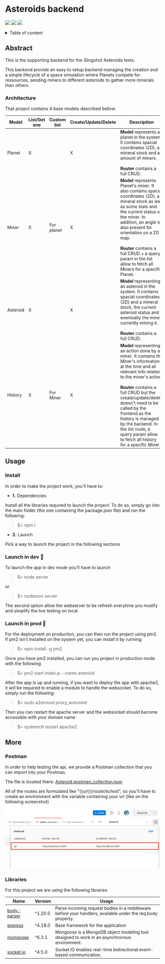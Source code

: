 # **Asteroids backend**

![](https://img.shields.io/badge/-Node.js-informational?style=flat&logo=nodedotjs&logoColor=white&color=#339933) ![](https://img.shields.io/badge/-JavaScript-informational?style=flat&logo=javascript&logoColor=white&color=#F7DF1E) ![](https://img.shields.io/badge/-MongoDB-informational?style=flat&logo=mongodb&logoColor=white&color=#47A248)


<details>

<summary>Table of content</summary>

- [Abstract](#abstract)
  - [Architecture](#architecture)
- [Usage](#usage)
  - [Install](#install)
  - [Launch in dev](#launch-in-dev)
  - [Launch in prod](#launch-in-prod)
- [More](#more)
  - [Postman](#postman)
  - [Libraries](#libraries)
</details>

## Abstract

This is the supporting backend for the Slingshot Asteroids tests.

This backend provide an easy to setup backend managing the creation and a simple lifecycle of a space simulation where Planets compete for ressources, sending miners to different asteroids to gather more minerals than others.

### Architecture

That project contains 4 base models described bellow

| Model        | List/Get one  | Custom list | Create/Update/Delete | Description |
| ------------ | ------------- | ----------- | -------------------- | ----------- |
| Planet       | X             |             | X                    | **Model** represents a planet in the system. It contains spacial coordinates (2D), a mineral stock and a amount of miners.<br/><br/>**Router** contains a full CRUD. |
| Miner        | X             | For planet  | X                    | **Model** represents Planet's miner. It also contains spacial coordinates (2D), a mineral stock as well as some stats and the current status of the miner. In addition, an angle is also present for orientation on a 2D map.<br/><br/>**Router** contains a full CRUD + a query param in the list allow to fetch all Miners for a specific Planet. |
| Asteroid     | X             |             | X                    | **Model** representing an asteroid in the system. It contains spacial coordinates (2D) and a mineral stock, the current asteroid status and eventually the miner currently mining it.<br/><br/>**Router** contains a full CRUD. |
| History      | X             | For Miner   | X                    | **Model** representing an action done by a miner. It contains the Miner's information at the time and all relevant info related to the miner's action. <br/><br/>**Router** contains a full CRUD but the create/update/delete doesn't need to be called by the frontend as the history is managed by the backend. In the list route, a query param allow to fetch all history for a specific Miner. |


## Usage

### Install

In order to make the project work, you'll have to:

- **1.** Dependencies

Install all the libraries required to launch the project. To do so, simply go into the main folder (the one containing the package.json file) and run the following:
> $> npm i

- **2.** Launch

Pick a way to launch the project in the following sections

### Launch in dev 🚀

To launch the app in dev mode you'll have to launch
> $> node server

or
> $> nodemon server

The second option allow the webserver to be refresh everytime you modify and simplify the live testing on local.

### Launch in prod 🚀


For the deployment on production, you can then run the project using pm2. If pm2 isn't installed on the system yet, you can install it by running:

> $> npm install -g pm2

Once you have pm2 installed, you can run you project in production mode with the following

> $> pm2 start index.js --name asteroid

After the app is up and running, if you want to deploy the app with apache2, it will be required to enable a module to handle the websocket. To do so, simply run the following:

> $> sudo a2enmod proxy_wstunnel

Then you can restart the apache server and the websocket should become accessible with your domain name

> $> systemctl restart apache2

## More

### Postman

In order to help testing the api, we provide a Postman collection that you can import into your Postman.

The file is located there: [Asteroid.postman_collection.json](Asteroid.postman_collection.json)

All of the routes are formulated like "{{url}}/route/to/test", so you'll have to create an environment with the variable containing your url (like on the following screenshot)

![postman environment](postman_environment.png)

### Libraries

For this project we are using the following libraries

| Name               | Version | Usage |
| ------------------ | ------- | ----- |
| [body-parser](https://www.npmjs.com/package/body-parser) | ^1.20.0 | Parse incoming request bodies in a middleware before your handlers, available under the req.body property. |
| [express](https://www.npmjs.com/package/express) | ^4.18.0 | Base framework for the application |
| [mongoose](https://www.npmjs.com/package/mongoose) | ^6.3.1 | Mongoose is a MongoDB object modeling tool designed to work in an asynchronous environment. |
| [socket.io](https://www.npmjs.com/package/socket.io) | ^4.5.0 | Socket.IO enables real-time bidirectional event-based communication.  |
